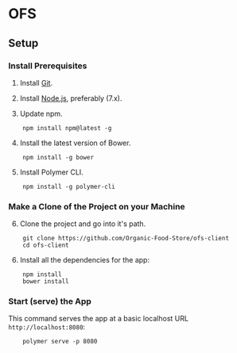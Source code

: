 # OFS

## Setup

### Install Prerequisites

1. Install [Git](https://git-scm.com/downloads).

2. Install [Node.js](https://nodejs.org/en/download/current), preferably (7.x).

3. Update npm.
```
    npm install npm@latest -g
```

4. Install the latest version of Bower.
```
    npm install -g bower
```

5. Install Polymer CLI.
```
    npm install -g polymer-cli
```

### Make a Clone of the Project on your Machine

6. Clone the project and go into it's path.
```
    git clone https://github.com/Organic-Food-Store/ofs-client
    cd ofs-client
```

6. Install all the dependencies for the app:
```
    npm install
    bower install
```

### Start (serve) the App

This command serves the app at a basic localhost URL `http://localhost:8080`:
```
    polymer serve -p 8080
```
